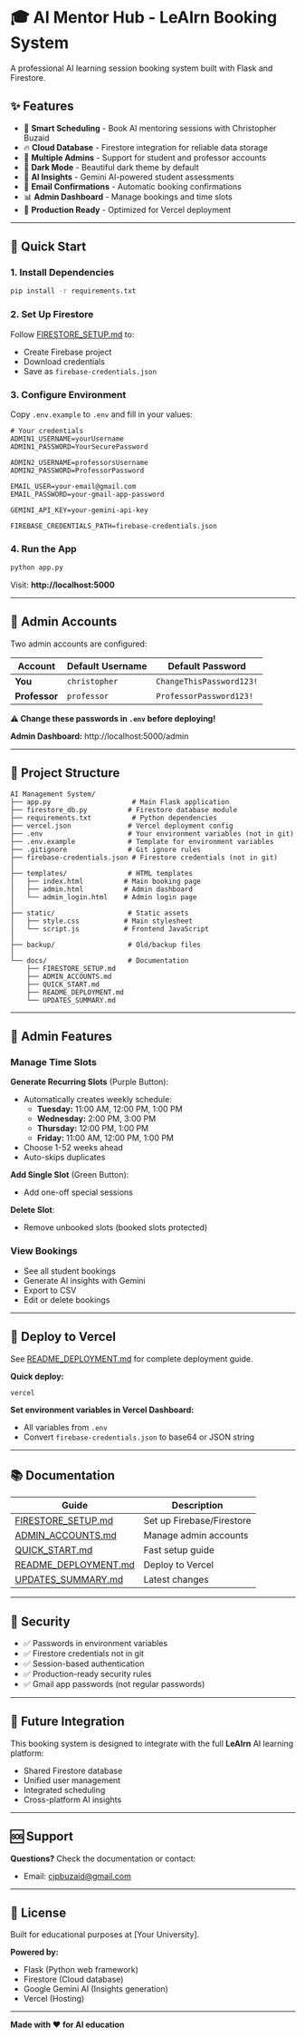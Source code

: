 # 🎓 AI Mentor Hub - LeAIrn Booking System

A professional AI learning session booking system built with Flask and Firestore.

## ✨ Features

- 📅 **Smart Scheduling** - Book AI mentoring sessions with Christopher Buzaid
- 🔥 **Cloud Database** - Firestore integration for reliable data storage
- 👥 **Multiple Admins** - Support for student and professor accounts
- 🎨 **Dark Mode** - Beautiful dark theme by default
- 🤖 **AI Insights** - Gemini AI-powered student assessments
- 📧 **Email Confirmations** - Automatic booking confirmations
- 📊 **Admin Dashboard** - Manage bookings and time slots
- 🚀 **Production Ready** - Optimized for Vercel deployment

---

## 🚀 Quick Start

### 1. Install Dependencies

```bash
pip install -r requirements.txt
```

### 2. Set Up Firestore

Follow [FIRESTORE_SETUP.md](FIRESTORE_SETUP.md) to:
- Create Firebase project
- Download credentials
- Save as `firebase-credentials.json`

### 3. Configure Environment

Copy `.env.example` to `.env` and fill in your values:

```env
# Your credentials
ADMIN1_USERNAME=yourUsername
ADMIN1_PASSWORD=YourSecurePassword

ADMIN2_USERNAME=professorsUsername
ADMIN2_PASSWORD=ProfessorPassword

EMAIL_USER=your-email@gmail.com
EMAIL_PASSWORD=your-gmail-app-password

GEMINI_API_KEY=your-gemini-api-key

FIREBASE_CREDENTIALS_PATH=firebase-credentials.json
```

### 4. Run the App

```bash
python app.py
```

Visit: **http://localhost:5000**

---

## 👥 Admin Accounts

Two admin accounts are configured:

| Account | Default Username | Default Password |
|---------|------------------|------------------|
| **You** | `christopher` | `ChangeThisPassword123!` |
| **Professor** | `professor` | `ProfessorPassword123!` |

**⚠️ Change these passwords in `.env` before deploying!**

**Admin Dashboard:** http://localhost:5000/admin

---

## 📁 Project Structure

```
AI Management System/
├── app.py                    # Main Flask application
├── firestore_db.py          # Firestore database module
├── requirements.txt          # Python dependencies
├── vercel.json              # Vercel deployment config
├── .env                     # Your environment variables (not in git)
├── .env.example             # Template for environment variables
├── .gitignore               # Git ignore rules
├── firebase-credentials.json # Firestore credentials (not in git)
│
├── templates/               # HTML templates
│   ├── index.html          # Main booking page
│   ├── admin.html          # Admin dashboard
│   └── admin_login.html    # Admin login page
│
├── static/                  # Static assets
│   ├── style.css           # Main stylesheet
│   └── script.js           # Frontend JavaScript
│
├── backup/                  # Old/backup files
│
└── docs/                    # Documentation
    ├── FIRESTORE_SETUP.md
    ├── ADMIN_ACCOUNTS.md
    ├── QUICK_START.md
    ├── README_DEPLOYMENT.md
    └── UPDATES_SUMMARY.md
```

---

## 🔧 Admin Features

### Manage Time Slots

**Generate Recurring Slots** (Purple Button):
- Automatically creates weekly schedule:
  - **Tuesday:** 11:00 AM, 12:00 PM, 1:00 PM
  - **Wednesday:** 2:00 PM, 3:00 PM
  - **Thursday:** 12:00 PM, 1:00 PM
  - **Friday:** 11:00 AM, 12:00 PM, 1:00 PM
- Choose 1-52 weeks ahead
- Auto-skips duplicates

**Add Single Slot** (Green Button):
- Add one-off special sessions

**Delete Slot**:
- Remove unbooked slots (booked slots protected)

### View Bookings

- See all student bookings
- Generate AI insights with Gemini
- Export to CSV
- Edit or delete bookings

---

## 🚀 Deploy to Vercel

See [README_DEPLOYMENT.md](docs/README_DEPLOYMENT.md) for complete deployment guide.

**Quick deploy:**

```bash
vercel
```

**Set environment variables in Vercel Dashboard:**
- All variables from `.env`
- Convert `firebase-credentials.json` to base64 or JSON string

---

## 📚 Documentation

| Guide | Description |
|-------|-------------|
| [FIRESTORE_SETUP.md](docs/FIRESTORE_SETUP.md) | Set up Firebase/Firestore |
| [ADMIN_ACCOUNTS.md](docs/ADMIN_ACCOUNTS.md) | Manage admin accounts |
| [QUICK_START.md](docs/QUICK_START.md) | Fast setup guide |
| [README_DEPLOYMENT.md](docs/README_DEPLOYMENT.md) | Deploy to Vercel |
| [UPDATES_SUMMARY.md](docs/UPDATES_SUMMARY.md) | Latest changes |

---

## 🔐 Security

- ✅ Passwords in environment variables
- ✅ Firestore credentials not in git
- ✅ Session-based authentication
- ✅ Production-ready security rules
- ✅ Gmail app passwords (not regular passwords)

---

## 🎯 Future Integration

This booking system is designed to integrate with the full **LeAIrn** AI learning platform:
- Shared Firestore database
- Unified user management
- Integrated scheduling
- Cross-platform AI insights

---

## 🆘 Support

**Questions?** Check the documentation or contact:
- Email: cjpbuzaid@gmail.com

---

## 📝 License

Built for educational purposes at [Your University].

**Powered by:**
- Flask (Python web framework)
- Firestore (Cloud database)
- Google Gemini AI (Insights generation)
- Vercel (Hosting)

---

**Made with ❤️ for AI education**

